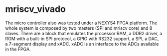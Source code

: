 # mriscv_vivado

The micro controller also was tested under a NEXYS4 FPGA platform. The whole system is composed by two masters (SPI and mriscv core) and 8 slaves. There are a block that emulates the processor RAM, a DDR2 driver, a ROM with a built-in SPI protocol, a GPIO with RS232 support, a SPI, a DAC, a 7-segment display and xADC. xADC is an interface to the ADCs available in the FPGA.
